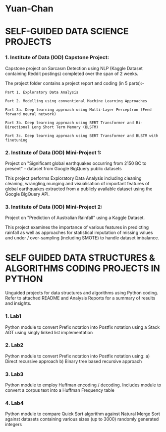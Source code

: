 # Yuan-Chan
# SELF-GUIDED DATA SCIENCE PROJECTS

### 1. Institute of Data (IOD) Capstone Project: 

Capstone project on Sarcasm Detection using NLP (Kaggle Dataset containing Reddit postings) completed over the span of 2 weeks.

The project folder contains a project report and coding (in 5 parts):-

    Part 1. Exploratory Data Analysis
  
    Part 2. Modelling using conventional Machine Learning Approaches
  
    Part 3a. Deep learning approach using Multi-Layer Perceptron (Feed forward neural network)
  
    Part 3b. Deep learning approach using BERT Transformer and Bi-Directional Long Short Term Memory (BLSTM) 
  
    Part 3c. Deep learning approach using BERT Transformer and BLSTM with finetuning


### 2. Institute of Data (IOD) Mini-Project 1:

Project on "Significant global earthquakes occurring from 2150 BC to present" - dataset from Google BigQuery public datasets

This project performs Exploratory Data Analysis including cleaning cleaning, wrangling,munging and visualisation of important features of global earthquakes extracted from a publicly available dataset using the Google BigQuery API.


### 3. Institute of Data (IOD) Mini-Project 2:

Project on "Prediction of Australian Rainfall" using a Kaggle Dataset.

This project examines the importance of various features in predicting rainfall as well as approaches for statistical imputation of missing values and under / over-sampling (including SMOTE) to handle dataset imbalance.


# SELF GUIDED DATA STRUCTURES & ALGORITHMS CODING PROJECTS IN PYTHON

Unguided projects for data structures and algorithms using Python coding. 
Refer to attached README and Analysis Reports for a summary of results and insights.

### 1. Lab1
Python module to convert Prefix notation into Postfix notation using a Stack ADT using singly linked list implementation

### 2. Lab2
Python module to convert Prefix notation into Postfix notation using: a) Direct recursive approach b) Binary tree based recursive approach

### 3. Lab3
Python module to employ Huffman encoding / decoding. Includes module to convert a corpus text into a Huffman Frequency table

### 4. Lab4
Python module to compare Quick Sort algorithm against Natural Merge Sort against datasets containing various sizes (up to 3000) randomly generated integers
